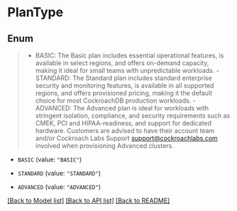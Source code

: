 # PlanType

## Enum
>  - BASIC: The Basic plan includes essential operational features, is available in select regions, and offers on-demand capacity, making it ideal for small teams with unpredictable workloads.  - STANDARD: The Standard plan includes standard enterprise security and monitoring features, is available in all supported regions, and offers provisioned pricing, making it the default choice for most CockroachDB production workloads.  - ADVANCED: The Advanced plan is ideal for workloads with stringent isolation, compliance, and security requirements such as CMEK, PCI and HIPAA-readiness, and support for dedicated hardware. Customers are advised to have their account team and/or Cockroach Labs Support <support@cockroachlabs.com> involved when provisioning Advanced clusters.

* `BASIC` (value: `"BASIC"`)

* `STANDARD` (value: `"STANDARD"`)

* `ADVANCED` (value: `"ADVANCED"`)


[[Back to Model list]](../README.md#documentation-for-models) [[Back to API list]](../README.md#documentation-for-api-endpoints) [[Back to README]](../README.md)


